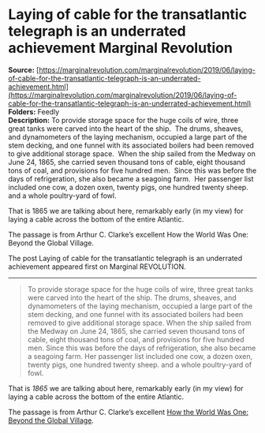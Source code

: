 # Laying of cable for the transatlantic telegraph is an underrated achievement Marginal Revolution

**Source:** [https://marginalrevolution.com/marginalrevolution/2019/06/laying-of-cable-for-the-transatlantic-telegraph-is-an-underrated-achievement.html](https://marginalrevolution.com/marginalrevolution/2019/06/laying-of-cable-for-the-transatlantic-telegraph-is-an-underrated-achievement.html)  
**Folders:** Feedly  
**Description:** To provide storage space for the huge coils of wire, three great tanks were carved into the heart of the ship.  The drums, sheaves, and dynamometers of the laying mechanism, occupied a large part of the stem decking, and one funnel with its associated boilers had been removed to give additional storage space.  When the ship sailed from the Medway on June 24, 1865, she carried seven thousand tons of cable, eight thousand tons of coal, and provisions for five hundred men.  Since this was before the days of refrigeration, she also became a seagoing farm.  Her passenger list included one cow, a dozen oxen, twenty pigs, one hundred twenty sheep. and a whole poultry-yard of fowl.

That is 1865 we are talking about here, remarkably early (in my view) for laying a cable across the bottom of the entire Atlantic.

The passage is from Arthur C. Clarke’s excellent How the World Was One: Beyond the Global Village.

The post Laying of cable for the transatlantic telegraph is an underrated achievement appeared first on Marginal REVOLUTION.


---

<div>
    <blockquote><p>To provide storage space for the huge coils of wire, three great tanks were carved into the heart of the ship.  The drums, sheaves, and dynamometers of the laying mechanism, occupied a large part of the stem decking, and one funnel with its associated boilers had been removed to give additional storage space.  When the ship sailed from the Medway on June 24, 1865, she carried seven thousand tons of cable, eight thousand tons of coal, and provisions for five hundred men.  Since this was before the days of refrigeration, she also became a seagoing farm.  Her passenger list included one cow, a dozen oxen, twenty pigs, one hundred twenty sheep. and a whole poultry-yard of fowl.</p></blockquote>
<p>That is <em>1865</em> we are talking about here, remarkably early (in my view) for laying a cable across the bottom of the entire Atlantic.</p>
<p>The passage is from Arthur C. Clarke’s excellent <a href="https://www.amazon.com/How-World-Was-Arthur-Clarke/dp/0553074407/ref=sr_1_1?keywords=how+the+world+was+one&amp;qid=1560566677&amp;s=gateway&amp;sr=8-1/marginalrevol-20">How the World Was One: Beyond the Global Village</a>.</p>

  </div>
  